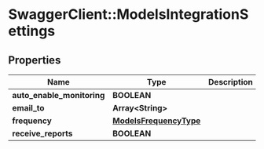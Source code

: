 # SwaggerClient::ModelsIntegrationSettings

## Properties
Name | Type | Description | Notes
------------ | ------------- | ------------- | -------------
**auto_enable_monitoring** | **BOOLEAN** |  | [optional] 
**email_to** | **Array&lt;String&gt;** |  | [optional] 
**frequency** | [**ModelsFrequencyType**](ModelsFrequencyType.md) |  | [optional] 
**receive_reports** | **BOOLEAN** |  | [optional] 


